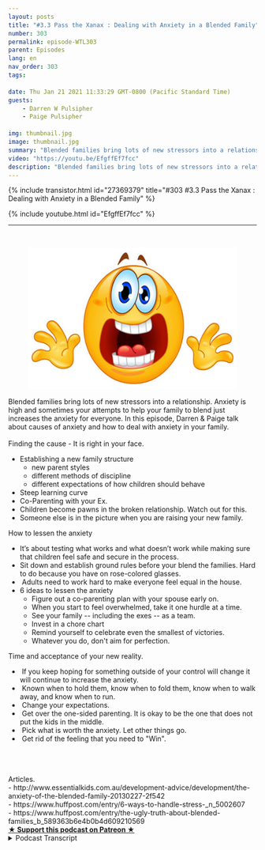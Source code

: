 ```yaml
---
layout: posts
title: "#3.3 Pass the Xanax : Dealing with Anxiety in a Blended Family"
number: 303
permalink: episode-WTL303
parent: Episodes
lang: en
nav_order: 303
tags:

date: Thu Jan 21 2021 11:33:29 GMT-0800 (Pacific Standard Time)
guests:
    - Darren W Pulsipher
    - Paige Pulsipher

img: thumbnail.jpg
image: thumbnail.jpg
summary: "Blended families bring lots of new stressors into a relationship. Anxiety is high and sometimes your attempts to help your family to blend just increases the anxiety for everyone. In this episode, Darren & Paige talk about causes of anxiety and how to deal with anxiety in your family."
video: "https://youtu.be/EfgffEf7fcc"
description: "Blended families bring lots of new stressors into a relationship. Anxiety is high and sometimes your attempts to help your family to blend just increases the anxiety for everyone. In this episode, Darren & Paige talk about causes of anxiety and how to deal with anxiety in your family."
---
```


<div>
{% include transistor.html id="27369379" title="#303 #3.3 Pass the Xanax : Dealing with Anxiety in a Blended Family" %}

{% include youtube.html id="EfgffEf7fcc" %}
</div>

---

<html><head></head><body><div>&nbsp;<br><figure data-trix-attachment="{&quot;contentType&quot;:&quot;image&quot;,&quot;height&quot;:286,&quot;url&quot;:&quot;https://1.bp.blogspot.com/-iIuIevdaKIA/Xo_wFiAGrII/AAAAAAAFMuE/BgNiqMuA7TgB6hh2XmUR4-R_WeEZrGkAwCPcBGAYYCw/w485-h286/Stress_%2BYayayoyo.jpg&quot;,&quot;width&quot;:485}" data-trix-content-type="image" class="attachment attachment--preview"><img src="./image0.jpg" width="485" height="286"><figcaption class="attachment__caption"></figcaption></figure></div><div>Blended families bring lots of new stressors into a relationship. Anxiety is high and sometimes your attempts to help your family to blend just increases the anxiety for everyone. In this episode, Darren &amp; Paige talk about causes of anxiety and how to deal with anxiety in your family.</div><div><br></div><div>Finding the cause - It is right in your face.</div><ul><li>Establishing a new family structure<ul><li>new parent styles</li><li>different methods of discipline</li><li>different expectations of how children should behave</li></ul></li><li>Steep learning curve</li><li>Co-Parenting with your Ex.&nbsp;</li><li>Children become pawns in the broken relationship. Watch out for this.</li><li>Someone else is in the picture when you are raising your new family.</li></ul><div>How to lessen the anxiety</div><ul><li>It’s about testing what works and what doesn’t work while making sure that children feel safe and secure in the process.</li><li>Sit down and establish ground rules before your blend the families. Hard to do because you have on rose-colored glasses.</li><li>&nbsp;Adults need to work hard to make everyone feel equal in the house.</li><li>6 ideas to lessen the anxiety<ul><li>Figure out a co-parenting plan with your spouse early on.</li><li>When you start to feel overwhelmed, take it one hurdle at a time.</li><li>See your family -- including the exes -- as a team.</li><li>Invest in a chore chart</li><li>Remind yourself to celebrate even the smallest of victories.</li><li>Whatever you do, don't aim for perfection.</li></ul></li></ul><div>Time and acceptance of your new reality.</div><ul><li>&nbsp;If you keep hoping for something outside of your control will change it will continue to increase the anxiety.</li><li>&nbsp;Known when to hold them, know when to fold them, know when to walk away, and know when to run.</li><li>&nbsp;Change your expectations.&nbsp;</li><li>&nbsp;Get over the one-sided parenting. It is okay to be the one that does not put the kids in the middle.</li><li>&nbsp;Pick what is worth the anxiety. Let other things go.</li><li>&nbsp;Get rid of the feeling that you need to "Win".</li></ul><div><br></div><div><br></div><div><br></div><div>Articles.</div><div>- http://www.essentialkids.com.au/development-advice/development/the-anxiety-of-the-blended-family-20130227-2f542</div><div>- https://www.huffpost.com/entry/6-ways-to-handle-stress-_n_5002607</div><div>- https://www.huffpost.com/entry/the-ugly-truth-about-blended-families_b_589363b6e4b0b4d609210569</div>
<strong>
  <a href="https://www.patreon.com/wheresthelemonade" target="_donate" rel="payment" title="★ Support this podcast on Patreon ★">★ Support this podcast on Patreon ★</a>
</strong></body></html>

<details>
<summary> Podcast Transcript </summary>

<p></p>

</details>
